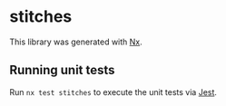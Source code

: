 # stitches

This library was generated with [Nx](https://nx.dev).

## Running unit tests

Run `nx test stitches` to execute the unit tests via [Jest](https://jestjs.io).
